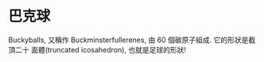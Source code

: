 # 巴克球

Buckyballs, 又稱作 Buckminsterfullerenes, 由 60 個碳原子組成. 它的形狀是截頂二十
面體(truncated icosahedron), 也就是足球的形狀!
